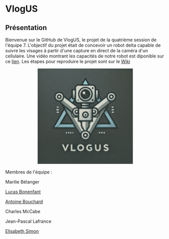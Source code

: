 # VlogUS


## Présentation

Bienvenue sur le GitHub de VlogUS, le projet de la quatrième session de l'équipe 7.
 L'objectif du projet était de concevoir un robot delta capable de suivre les visages à partir d'une capture en direct de la caméra d'un cellulaire.
 Une vidéo montrant les capacités de notre robot est diponible sur ce [lien](https://www.youtube.com/watch?v=dQw4w9WgXcQ&ab_channel=RickAstley).
 Les étapes pour reproduire le projet sont sur le [Wiki](https://github.com/vlogUS-s4/VlogUS/wiki/VlogUS_Wiki)

<p align="center">
<img src="https://github.com/vlogUS-s4/VlogUS/blob/main/Images/VlogUS_logo.png" alt="Description" width="300">
</p>

Membres de l'équipe :

Marilie Bélanger

[Lucas Bonenfant](https://www.linkedin.com/in/lucas-bonenfant-0249281ab/)

[Antoine Bouchard](https://www.linkedin.com/in/antoine-bouchard-354003300/)

Charles McCabe

Jean-Pascal Lafrance

[Elisabeth Simon](https://www.linkedin.com/in/elisabeth-simon01/)
